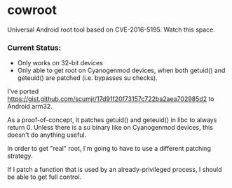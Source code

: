 # cowroot
Universal Android root tool based on CVE-2016-5195. Watch this space.

### Current Status:
  - Only works on 32-bit devices
  - Only able to get root on Cyanogenmod devices, when both getuid() and geteuid() are patched (i.e. bypasses su checks).

I've ported https://gist.github.com/scumjr/17d91f20f73157c722ba2aea702985d2 to Android arm32.

As a proof-of-concept, it patches getuid() and geteuid() in libc to always return 0. Unless there is a su binary like on Cyanogenmod devices, this doesn't do anything useful.

In order to get "real" root, I'm going to have to use a different patching strategy.

If I patch a function that is used by an already-privileged process, I should be able to get full control.
